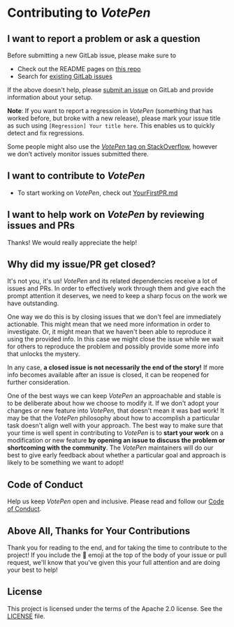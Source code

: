
# Contributing to _VotePen_

## I want to report a problem or ask a question

Before submitting a new GitLab issue, please make sure to

- Check out the README pages on [this repo](https://gitlab.com/VotePen/Platform)
- Search for [existing GitLab issues](https://gitlab.com/VotePen/Platform/issues)

If the above doesn't help, please [submit an issue](https://gitlab.com/VotePen/Platform/issues) on GitLab and provide information about your setup.

**Note**: If you want to report a regression in _VotePen_ (something that has worked before, but broke with a new release), please mark your issue title as such using `[Regression] Your title here`. This enables us to quickly detect and fix regressions.

Some people might also use the [_VotePen_ tag on StackOverflow](https://stackoverflow.com/questions/tagged/votepen), however we don’t actively monitor issues submitted there.

## I want to contribute to _VotePen_

- To start working on _VotePen_, check out [YourFirstPR.md][firstpr]

## I want to help work on _VotePen_ by reviewing issues and PRs

Thanks! We would really appreciate the help!

## Why did my issue/PR get closed?

It's not you, it's us! _VotePen_ and its related dependencies receive a lot of issues and PRs. In order to effectively work through them and give each the prompt attention it deserves, we need to keep a sharp focus on the work we have outstanding.

One way we do this is by closing issues that we don't feel are immediately actionable. This might mean that we need more information in order to investigate. Or, it might mean that we haven't been able to reproduce it using the provided info. In this case we might close the issue while we wait for others to reproduce the problem and possibly provide some more info that unlocks the mystery.

In any case, **a closed issue is not necessarily the end of the story!** If more info becomes available after an issue is closed, it can be reopened for further consideration.

One of the best ways we can keep _VotePen_ an approachable and stable is to be deliberate about how we choose to modify it. If we don't adopt your changes or new feature into _VotePen,_ that doesn't mean it was bad work! It may be that the _VotePen_ philosophy about how to accomplish a particular task doesn't align well with your approach. The best way to make sure that your time is well spent in contributing to _VotePen_ is to **start your work** on a modification or new feature **by opening an issue to discuss the problem or shortcoming with the community**. The _VotePen_ maintainers will do our best to give early feedback about whether a particular goal and approach is likely to be something we want to adopt!

## Code of Conduct

Help us keep _VotePen_ open and inclusive. Please read and follow our [Code of Conduct][code of conduct].

## Above All, Thanks for Your Contributions

Thank you for reading to the end, and for taking the time to contribute to the project! If you include the 🔑 emoji at the top of the body of your issue or pull request, we'll know that you've given this your full attention and are doing your best to help!

## License

This project is licensed under the terms of the Apache 2.0 license. See the [LICENSE][license] file.

<!-- Links: -->
[code of conduct]: CODE_OF_CONDUCT.md
[core contributor]: CORE_CONTRIBUTOR.md
[license]: LICENSE.md
[vision]: VISION.md
[firstpr]: YourFirstPR.md